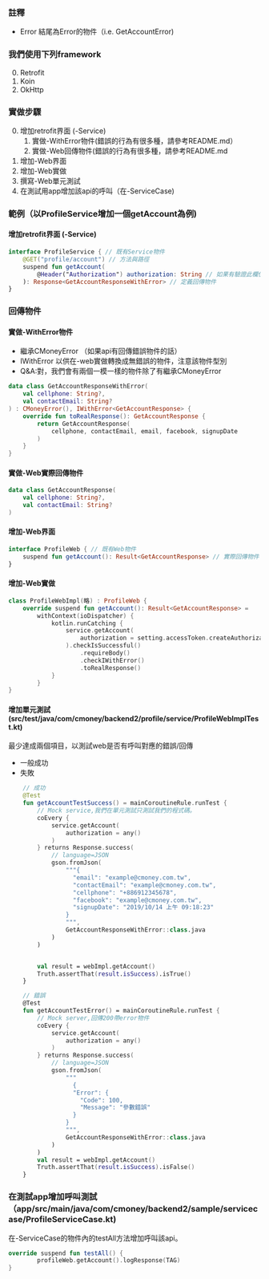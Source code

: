 ### 註釋

- Error 結尾為Error的物件（i.e. GetAccountError)

### 我們使用下列framework

0. Retrofit
0. Koin
0. OkHttp

### 實做步驟

0. 增加retrofit界面 (-Service)
    1. 實做-WithError物件(錯誤的行為有很多種，請參考README.md）
    2. 實做-Web回傳物件(錯誤的行為有很多種，請參考README.md
1. 增加-Web界面
2. 增加-Web實做
2. 撰寫-Web單元測試
3. 在測試用app增加該api的呼叫（在-ServiceCase)

### 範例（以ProfileService增加一個getAccount為例)

#### 增加retrofit界面 (-Service)

```kotlin
interface ProfileService { // 既有Service物件
    @GET("profile/account") // 方法與路徑
    suspend fun getAccount(
        @Header("Authorization") authorization: String // 如果有驗證此欄位必備
    ): Response<GetAccountResponseWithError> // 定義回傳物件
}
```

### 回傳物件

#### 實做-WithError物件

- 繼承CMoneyError （如果api有回傳錯誤物件的話）
- IWithError<GetAccountResponse> 以供在-web實做轉換成無錯誤的物件，注意該物件型別
- Q&A:對，我們會有兩個一模一樣的物件除了有繼承CMoneyError


```kotlin
data class GetAccountResponseWithError(
    val cellphone: String?,
    val contactEmail: String?
) : CMoneyError(), IWithError<GetAccountResponse> {
    override fun toRealResponse(): GetAccountResponse {
        return GetAccountResponse(
            cellphone, contactEmail, email, facebook, signupDate
        )
    }
}
```

#### 實做-Web實際回傳物件

```kotlin
data class GetAccountResponse(
    val cellphone: String?,
    val contactEmail: String?
)
```

#### 增加-Web界面

```kotlin
interface ProfileWeb { // 既有Web物件
    suspend fun getAccount(): Result<GetAccountResponse> // 實際回傳物件
}
```

#### 增加-Web實做

```kotlin
class ProfileWebImpl(略) : ProfileWeb {
    override suspend fun getAccount(): Result<GetAccountResponse> =
        withContext(ioDispatcher) {
            kotlin.runCatching {
                service.getAccount(
                    authorization = setting.accessToken.createAuthorizationBearer()
                ).checkIsSuccessful()
                    .requireBody()
                    .checkIWithError()
                    .toRealResponse()
            }
        }
}
```

#### 增加單元測試 (src/test/java/com/cmoney/backend2/profile/service/ProfileWebImplTest.kt)

最少達成兩個項目，以測試web是否有呼叫對應的錯誤/回傳

- 一般成功
- 失敗

```kotlin
    // 成功
    @Test
    fun getAccountTestSuccess() = mainCoroutineRule.runTest {
        // Mock service,我們在單元測試只測試我們的程式碼。
        coEvery {
            service.getAccount(
                authorization = any() 
            )
        } returns Response.success(
            // language=JSON
            gson.fromJson(
                """{
                  "email": "example@cmoney.com.tw",
                  "contactEmail": "example@cmoney.com.tw",
                  "cellphone": "+886912345678",
                  "facebook": "example@cmoney.com.tw",
                  "signupDate": "2019/10/14 上午 09:18:23"
                }
                """, 
                GetAccountResponseWithError::class.java
            )
        )


        val result = webImpl.getAccount()
        Truth.assertThat(result.isSuccess).isTrue()
    }

    // 錯誤
    @Test
    fun getAccountTestError() = mainCoroutineRule.runTest {
        // Mock server,回傳200帶error物件
        coEvery {
            service.getAccount(
                authorization = any()
            )
        } returns Response.success(
            // language=JSON
            gson.fromJson(
                """
                  {
                  "Error": {
                    "Code": 100,
                    "Message": "參數錯誤"
                  }
                }
                """, 
                GetAccountResponseWithError::class.java
            )
        )
        val result = webImpl.getAccount()
        Truth.assertThat(result.isSuccess).isFalse()
    }
```

### 在測試app增加呼叫測試（app/src/main/java/com/cmoney/backend2/sample/servicecase/ProfileServiceCase.kt)

在-ServiceCase的物件內的testAll方法增加呼叫該api。

```kotlin
override suspend fun testAll() {
        profileWeb.getAccount().logResponse(TAG)
}
```